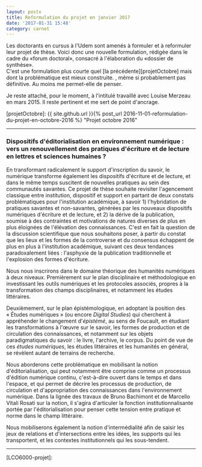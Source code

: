 ```yaml
---
layout: postx
title: Reformulation du projet en janvier 2017
date: '2017-01-31 15:48'
category: carnet
---
```


Les doctorants en cursus à l'Udem sont amenés à formuler et à reformuler leur projet de thèse. Voici donc une nouvelle formulation, rédigée dans le cadre du «forum doctoral», consacré à l'élaboration du «dossier de synthèse».  
C'est une formulation plus courte quel [la précédente][projetOctobre] mais dont la problématique est mieux construite. , même si probablement pas définitive. Au moins me permet-elle de penser.

Je reste attaché, pour le moment, à l'intitulé travaillé avec Louise Merzeau en mars 2015. Il reste pertinent et me sert de point d'ancrage.

[projetOctobre]: {{ site.github.url }}{% post_url 2016-11-01-reformulation-du-projet-en-octobre-2016 %} "Projet octobre 2016"

---

### Dispositifs d'éditorialisation en environnement numérique : vers un renouvellement des pratiques d'écriture et de lecture en lettres et sciences humaines ?

En transformant radicalement le support d'inscription du savoir, le numérique transforme également les dispositifs d'écriture et de lecture, et dans le même temps suscitent de nouvelles pratiques au sein des communautés savantes. Ce projet de thèse souhaite revisiter l'agencement classique entre institution, dispositif et support en partant de deux constats problématiques pour l'institution académique, à savoir 1) l'hybridation de pratiques savantes et non-savantes, générées par les nouveaux dispositifs numériques d'écriture et de lecture, et 2) la dérive de la publication, soumise à des contraintes et motivations de natures diverses de plus en plus éloignées de l'élévation des connaissances. C'est en fait la question de la discussion scientifique que nous souhaitons poser, à partir du constat que les lieux et les formes de la controverse et du consensus échappent de plus en plus à l'institution académique, suivant ces deux tendances paradoxalement liées : l'asphyxie de la publication traditionnelle et l'explosion des formes d'écriture.

Nous nous inscrirons dans le domaine théorique des humanités numériques à deux niveaux. Premièrement sur le plan disciplinaire et méthodologique en investissant les outils numériques et les protocoles associés, propres à la transformation des champs disciplinaires, et notamment les études littéraires.

Deuxièmement, sur le plan épistémologique, en adoptant la position des «&nbsp;Études numériques&nbsp;» (ou encore _Digital Studies_) qui cherchent à appréhender le changement d'_épistémé_, au sens de Foucault, en étudiant les transformations à l'œuvre sur le savoir, les formes de production et de circulation des connaissances, et notamment sur les objets paradigmatiques du savoir : le livre, l'archive, le corpus. Du point de vue de ces _études numériques_, les études littéraires et les humanités en général, se révèlent autant de terrains de recherche.

Nous aborderons cette problématique en mobilisant la notion d'éditorialisation, qui peut notamment être comprise comme un processus d'édition numérique continu, c'est-à-dire ouvert dans le temps et dans l'espace, et qui permet de décrire les processus de production, de circulation et d'appropriation des connaissances dans l'environnement numérique. Dans la lignée des travaux de Bruno Bachimont et de Marcello Vitali Rosati sur la notion, il s'agira d'articuler la fonction institutionnalisante portée par l'éditorialisation pour penser cette tension entre pratique et norme dans le champ littéraire.

Nous mobiliserons également la notion d'intermédialité afin de saisir les jeux de relations et d'intersections entre les idées, les supports qui les transportent, et les contextes institutionnels qui les sous-tendent.

---

[LCO6000-projet]:
